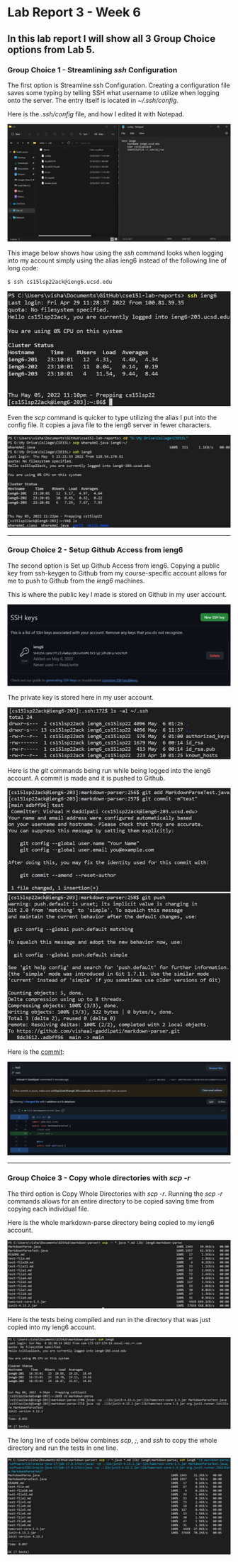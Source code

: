 # **Lab Report 3 - Week 6**
## In this lab report I will show all 3 Group Choice options from Lab 5.

### **Group Choice 1 - Streamlining *ssh* Configuration**
The first option is Streamline ssh Configuration. Creating a configuration file saves some typing by telling SSH what username to utilize when logging onto the server. The entry itself is located in *~/.ssh/config*.

Here is the *.ssh/config* file, and how I edited it with Notepad.

![Image](https://github.com/vishaal-gaddipati/cse15l-lab-reports/blob/main/Screenshots/Lab%203/configFile.jpg?raw=true)

This image below shows how using the *ssh* command looks when logging into my account simply using the alias ieng6 instead of the following line of long code:
```
$ ssh cs15lsp22ack@ieng6.ucsd.edu
```

![Image](https://github.com/vishaal-gaddipati/cse15l-lab-reports/blob/main/Screenshots/Lab%203/sshLogin.jpg?raw=true)

Even the *scp* command is quicker to type utilizing the alias I put into the config file. It copies a java file to the ieng6 server in fewer characters.

![Image](https://github.com/vishaal-gaddipati/cse15l-lab-reports/blob/main/Screenshots/Lab%203/scpAlias.jpg?raw=true)

---
### **Group Choice 2 - Setup Github Access from ieng6**
The second option is Set up Github Access from ieng6. Copying a public key from ssh-keygen to Github from my course-specific account allows for me to push to Github from the *ieng6* machines.

This is where the public key I made is stored on Github in my user account.

![Image](https://github.com/vishaal-gaddipati/cse15l-lab-reports/blob/main/Screenshots/Lab%203/pubKey.jpg?raw=true)

The private key is stored here in my user account.

![Image](https://github.com/vishaal-gaddipati/cse15l-lab-reports/blob/main/Screenshots/Lab%203/privKey.jpg?raw=true)

Here is the *git* commands being run while being logged into the ieng6 account. A commit is made and it is pushed to Github.

![Image](https://github.com/vishaal-gaddipati/cse15l-lab-reports/blob/main/Screenshots/Lab%203/gitCom1.jpg?raw=true)
![Image](https://github.com/vishaal-gaddipati/cse15l-lab-reports/blob/main/Screenshots/Lab%203/gitCom2.jpg?raw=true)

Here is the [commit](https://github.com/vishaal-gaddipati/markdown-parser/commit/adbff963a92c77412b72e5c87a3a06d375ceac29):

![Image](https://github.com/vishaal-gaddipati/cse15l-lab-reports/blob/main/Screenshots/Lab%203/resulCom.jpg?raw=true)

---
### **Group Choice 3 - Copy whole directories with *scp -r***
The third option is Copy Whole Directories with *scp -r*. Running the *scp -r* commands allows for an entire directory to be copied saving time from copying each individual file.

Here is the whole markdown-parse directory being copied to my ieng6 account.

![Image](https://github.com/vishaal-gaddipati/cse15l-lab-reports/blob/main/Screenshots/Lab%203/copyDir.jpg?raw=true)

Here is the tests being compiled and run in the directory that was just copied into my ieng6 account.

![Image](https://github.com/vishaal-gaddipati/cse15l-lab-reports/blob/main/Screenshots/Lab%203/iengRun.jpg?raw=true)

The long line of code below combines *scp*, *;*, and *ssh* to copy the whole directory and run the tests in one line.

![Image](https://github.com/vishaal-gaddipati/cse15l-lab-reports/blob/main/Screenshots/Lab%203/combinedRun.jpg?raw=true)